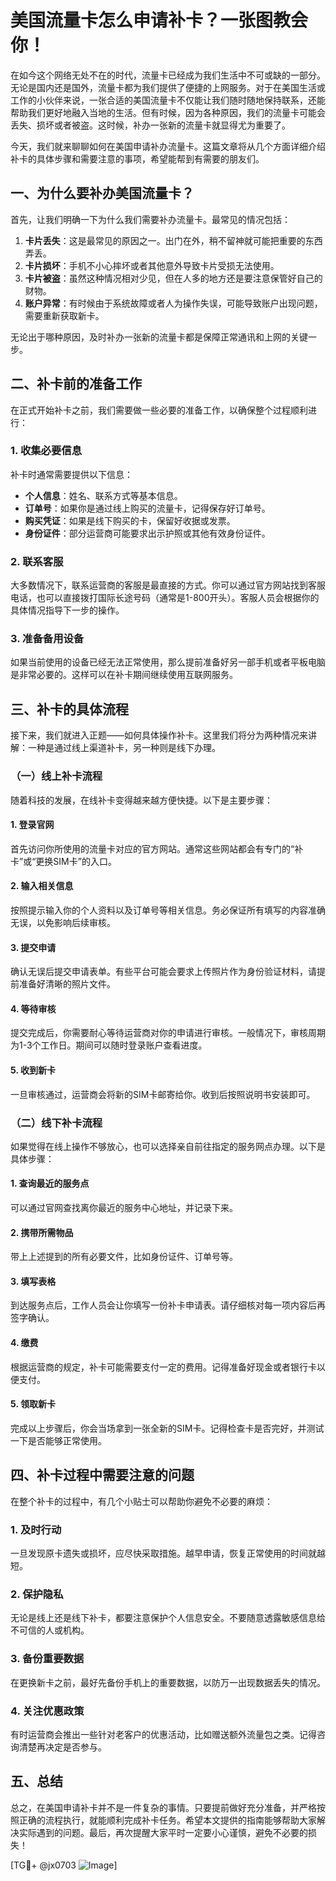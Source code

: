 # 美国流量卡怎么申请补卡？一张图教会你！
在如今这个网络无处不在的时代，流量卡已经成为我们生活中不可或缺的一部分。无论是国内还是国外，流量卡都为我们提供了便捷的上网服务。对于在美国生活或工作的小伙伴来说，一张合适的美国流量卡不仅能让我们随时随地保持联系，还能帮助我们更好地融入当地的生活。但有时候，因为各种原因，我们的流量卡可能会丢失、损坏或者被盗。这时候，补办一张新的流量卡就显得尤为重要了。

今天，我们就来聊聊如何在美国申请补办流量卡。这篇文章将从几个方面详细介绍补卡的具体步骤和需要注意的事项，希望能帮到有需要的朋友们。

## 一、为什么要补办美国流量卡？
首先，让我们明确一下为什么我们需要补办流量卡。最常见的情况包括：

1. **卡片丢失**：这是最常见的原因之一。出门在外，稍不留神就可能把重要的东西弄丢。
2. **卡片损坏**：手机不小心摔坏或者其他意外导致卡片受损无法使用。
3. **卡片被盗**：虽然这种情况相对少见，但在人多的地方还是要注意保管好自己的财物。
4. **账户异常**：有时候由于系统故障或者人为操作失误，可能导致账户出现问题，需要重新获取新卡。

无论出于哪种原因，及时补办一张新的流量卡都是保障正常通讯和上网的关键一步。

## 二、补卡前的准备工作
在正式开始补卡之前，我们需要做一些必要的准备工作，以确保整个过程顺利进行：

### 1. 收集必要信息
补卡时通常需要提供以下信息：
- **个人信息**：姓名、联系方式等基本信息。
- **订单号**：如果你是通过线上购买的流量卡，记得保存好订单号。
- **购买凭证**：如果是线下购买的卡，保留好收据或发票。
- **身份证件**：部分运营商可能要求出示护照或其他有效身份证件。

### 2. 联系客服
大多数情况下，联系运营商的客服是最直接的方式。你可以通过官方网站找到客服电话，也可以直接拨打国际长途号码（通常是1-800开头）。客服人员会根据你的具体情况指导下一步的操作。

### 3. 准备备用设备
如果当前使用的设备已经无法正常使用，那么提前准备好另一部手机或者平板电脑是非常必要的。这样可以在补卡期间继续使用互联网服务。

## 三、补卡的具体流程
接下来，我们就进入正题——如何具体操作补卡。这里我们将分为两种情况来讲解：一种是通过线上渠道补卡，另一种则是线下办理。

### （一）线上补卡流程
随着科技的发展，在线补卡变得越来越方便快捷。以下是主要步骤：

#### 1. 登录官网
首先访问你所使用的流量卡对应的官方网站。通常这些网站都会有专门的“补卡”或“更换SIM卡”的入口。

#### 2. 输入相关信息
按照提示输入你的个人资料以及订单号等相关信息。务必保证所有填写的内容准确无误，以免影响后续审核。

#### 3. 提交申请
确认无误后提交申请表单。有些平台可能会要求上传照片作为身份验证材料，请提前准备好清晰的照片文件。

#### 4. 等待审核
提交完成后，你需要耐心等待运营商对你的申请进行审核。一般情况下，审核周期为1-3个工作日。期间可以随时登录账户查看进度。

#### 5. 收到新卡
一旦审核通过，运营商会将新的SIM卡邮寄给你。收到后按照说明书安装即可。

### （二）线下补卡流程
如果觉得在线上操作不够放心，也可以选择亲自前往指定的服务网点办理。以下是具体步骤：

#### 1. 查询最近的服务点
可以通过官网查找离你最近的服务中心地址，并记录下来。

#### 2. 携带所需物品
带上上述提到的所有必要文件，比如身份证件、订单号等。

#### 3. 填写表格
到达服务点后，工作人员会让你填写一份补卡申请表。请仔细核对每一项内容后再签字确认。

#### 4. 缴费
根据运营商的规定，补卡可能需要支付一定的费用。记得准备好现金或者银行卡以便支付。

#### 5. 领取新卡
完成以上步骤后，你会当场拿到一张全新的SIM卡。记得检查卡是否完好，并测试一下是否能够正常使用。

## 四、补卡过程中需要注意的问题
在整个补卡的过程中，有几个小贴士可以帮助你避免不必要的麻烦：

### 1. 及时行动
一旦发现原卡遗失或损坏，应尽快采取措施。越早申请，恢复正常使用的时间就越短。

### 2. 保护隐私
无论是线上还是线下补卡，都要注意保护个人信息安全。不要随意透露敏感信息给不可信的人或机构。

### 3. 备份重要数据
在更换新卡之前，最好先备份手机上的重要数据，以防万一出现数据丢失的情况。

### 4. 关注优惠政策
有时运营商会推出一些针对老客户的优惠活动，比如赠送额外流量包之类。记得咨询清楚再决定是否参与。

## 五、总结
总之，在美国申请补卡并不是一件复杂的事情。只要提前做好充分准备，并严格按照正确的流程执行，就能顺利完成补卡任务。希望本文提供的指南能够帮助大家解决实际遇到的问题。最后，再次提醒大家平时一定要小心谨慎，避免不必要的损失！

[TG💪+ @jx0703 ![Image](https://github.com/user-attachments/assets/dbca1d08-cadb-493c-b0ec-ad6f7a83f270)]